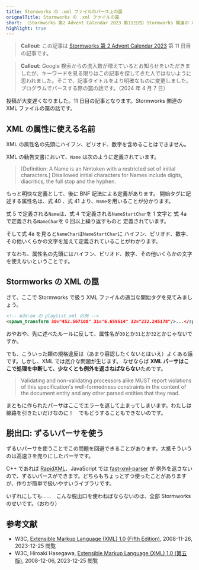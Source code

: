 ```yaml
---
title: Stormworks の .xml ファイルのパース上の罠
orignalTitle: Stormworks の .xml ファイルの罠
short: （Stormworks 第2 Advent Calendar 2023 第11日目）Stormworks 関連の XML ファイルをパースする上での罠の話です
highlight: true
---
```


> **Callout:** この記事は [Stormworks 第 2 Advent Calendar 2023](https://adventar.org/calendars/9267) 第 11 日目の記事です。

> **Callout:** Google 検索からの流入数が増えているとお知らせをいただきましたが、キーワードを見る限りはこの記事を探してきた人ではないように思われました。そこで、記事タイトルをより明確なものに変更しました。プログラムでパースする際の罠の話です。（2024 年 4 月 7 日）

投稿が大変遅くなりました。11 日目の記事となります。Stormworks 関連の XML ファイルの罠の話です。

## XML の属性に使える名前

XML の属性名の先頭にハイフン、ピリオド、数字を含めることはできません。

XML の勧告文書において、`Name` は次のように定義されています。

> \[Definition: A Name is an Nmtoken with a restricted set of initial characters.\]
> Disallowed initial characters for Names include digits, diacritics, the full stop and the hyphen.

もっと明快な定義として、後に BNF 記法による定義があります。
開始タグに記述する属性名は、式 40 、式 41 より、`Name`を用いることが分かります。

式 5 で定義される`Name`は、式 4 で定義される`NameStartChar`を 1 文字と
式 4a で定義される`NameChar`を 0 回以上繰り返すものと
定義されています。

そして式 4a を見ると`NameChar`は`NameStartChar`に
ハイフン、ピリオド、数字、その他いくらかの文字を加えて定義されていることがわかります。

すなわち、属性名の先頭にはハイフン、ピリオド、数字、その他いくらかの文字を使えないということです。

## Stormworks の XML の罠

さて、ここで Stormworks で扱う XML ファイルの適当な開始タグを見てみましょう。

```xml
<!-- Add-on の playlist.xml の例 -->
<spawn_transform 30="452.567108" 31="6.659514" 32="232.245178"/>...</spawn_transform>
```

おやおや、先に述べたルールに反して、属性名が`30`とか`31`とか`32`とかじゃないですか。

でも、こういった類の規格違反は（あまり容認したくないとはいえ）よくある話です。しかし、XML では厄介な問題が生じます。
なぜならば **XML パーサはここで処理を中断して、少なくとも例外を返さねばならない**ためです。

> Validating and non-validating processors alike MUST report violations of this specification's well-formedness constraints in the content of the document entity and any other parsed entities that they read.

まともに作られたパーサはここでエラーを返して止まってしまいます。わたしは線路を引きたいだけなのに！　でもどうすることもできないのです。

## 脱出口: ずるいパーサを使う

ずるいパーサを使うことでこの問題を回避できることがあります。大抵そういうのは高速さを売りにしたパーサです。

C++ であれば [RapidXML](https://github.com/Fe-Bell/RapidXML)、JavaScript では [fast-xml-parser](https://github.com/NaturalIntelligence/fast-xml-parser) が
例外を返さないので、ずるいパースができます。どちらもちょっとずつ使ったことがありますが、作りが簡単で扱いやすいライブラリです。

いずれにしても……　こんな脱出口を使わねばならないのは、全部 Stormworks のせいです。（おわり）

## 参考文献

- W3C, [Extensible Markup Language (XML) 1.0 (Fifth Edition)](https://www.w3.org/TR/2008/REC-xml-20081126/), 2008-11-26, 2023-12-25 閲覧
- W3C, Hiroaki Hasegawa, [Extensible Markup Language (XML) 1.0 (第五版)](http://w4ard.eplusx.net/translation/W3C/REC-xml-20081126/#dt-validating), 2008-12-06, 2023-12-25 閲覧
